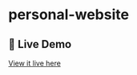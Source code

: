 # personal-website

## 🔗 Live Demo

[View it live here](https://personal-website-ecru-beta.vercel.app/)
